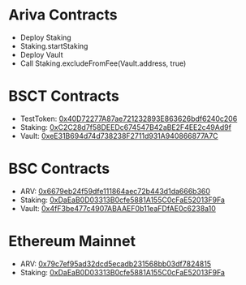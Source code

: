 # Ariva Contracts

- Deploy Staking
- Staking.startStaking
- Deploy Vault
- Call Staking.excludeFromFee(Vault.address, true)

# BSCT Contracts

- TestToken: [0x40D72277A87ae721232893E863626bdf6240c206](https://testnet.bscscan.com/address/0x40D72277A87ae721232893E863626bdf6240c206)
- Staking: [0xC2C28d7f58DEEDc674547B42aBE2F4EE2c49Ad9f](https://testnet.bscscan.com/address/0xC2C28d7f58DEEDc674547B42aBE2F4EE2c49Ad9f)
- Vault: [0xeE31B694d74d738238F2711d931A940866877A7C](https://testnet.bscscan.com/address/0xeE31B694d74d738238F2711d931A940866877A7C)

# BSC Contracts

- ARV: [0x6679eb24f59dfe111864aec72b443d1da666b360](https://bscscan.com/address/0x6679eb24f59dfe111864aec72b443d1da666b360)
- Staking: [0xDaEaB0D03313B0cfe5881A155C0cFaE52013F9Fa](https://bscscan.com/address/0xDaEaB0D03313B0cfe5881A155C0cFaE52013F9Fa)
- Vault: [0x4fF3be477c4907ABAAEF0b11eaFDfAE0c6238a10](https://bscscan.com/address/0x4fF3be477c4907ABAAEF0b11eaFDfAE0c6238a10)

# Ethereum Mainnet

- ARV: [0x79c7ef95ad32dcd5ecadb231568bb03df7824815](https://etherscan.io/address/0x79c7ef95ad32dcd5ecadb231568bb03df7824815)
- Staking: [0xDaEaB0D03313B0cfe5881A155C0cFaE52013F9Fa](https://etherscan.io/address/0xDaEaB0D03313B0cfe5881A155C0cFaE52013F9Fa)
